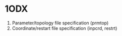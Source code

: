 # 1ODX
1. Parameter/topology file specification (prmtop)
2. Coordinate/restart file specification (inpcrd, restrt)
